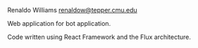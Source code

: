 Renaldo Williams
renaldow@tepper.cmu.edu

Web application for bot application. 

Code written using React Framework and the Flux architecture.